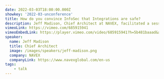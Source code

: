 ```yaml
---
date: 2022-03-03T18:00:00.000Z
showkey: '2022-03-unconference'
title: How do you convince InfoSec that Integrations are safe?
description: Jeff Madison, Chief Architect at NAVEX, facilitated a session sharing his experiences around InfoSec and Backstage integrations.
vimeoLink: https://vimeo.com/685915941
vimeoEmbedLink: https://player.vimeo.com/video/685915941?h=5b481baaad&amp;badge=0&amp;autoplay=1&amp;autopause=0&amp;player_id=0&amp;app_id=58479
speaker:
  name: Jeff Madison 
  title: Chief Architect
  image: /images/speakers/jeff-madison.png
  company: NAVEX
  companyLink: https://www.navexglobal.com/en-us
tags:
    - talk
---
```

